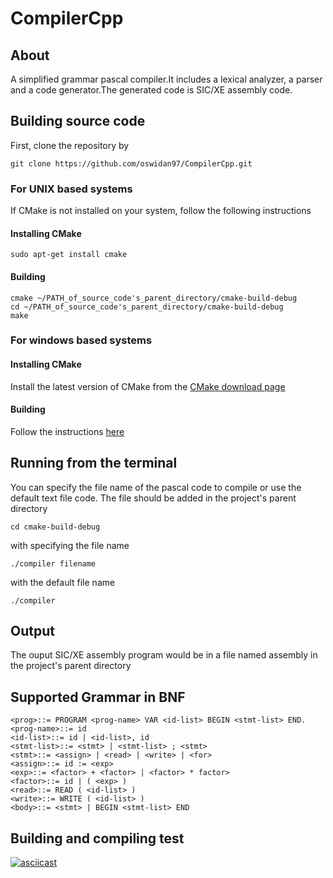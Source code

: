 # CompilerCpp
## About
A simplified grammar pascal compiler.It includes a lexical analyzer, a parser and a code generator.The generated code is SIC/XE assembly
code.
## Building source code
First, clone the  repository by
```
git clone https://github.com/oswidan97/CompilerCpp.git
```    
### For UNIX based systems
If CMake is not installed on your system, follow the following instructions
#### Installing CMake
    sudo apt-get install cmake
#### Building
    cmake ~/PATH_of_source_code's_parent_directory/cmake-build-debug
    cd ~/PATH_of_source_code's_parent_directory/cmake-build-debug
    make
### For windows based systems
#### Installing CMake
Install the latest version of CMake from the [CMake download page](https://cmake.org/download/)
#### Building
Follow the instructions [here](https://cmake.org/runningcmake/)

## Running from the terminal
You can specify the file name of the pascal code to compile or use the default text file code.
The file should be added in the project's parent directory

    cd cmake-build-debug

with specifying the file name

    ./compiler filename


with the default file name

    ./compiler
 ## Output
 The ouput SIC/XE assembly program would be in a file named assembly in the project's parent directory
 ## Supported Grammar in BNF
```
<prog>::= PROGRAM <prog-name> VAR <id-list> BEGIN <stmt-list> END.
<prog-name>::= id
<id-list>::= id | <id-list>, id
<stmt-list>::= <stmt> | <stmt-list> ; <stmt>
<stmt>::= <assign> | <read> | <write> | <for>
<assign>::= id := <exp>
<exp>::= <factor> + <factor> | <factor> * factor>
<factor>::= id | ( <exp> )
<read>::= READ ( <id-list> )
<write>::= WRITE ( <id-list> )
<body>::= <stmt> | BEGIN <stmt-list> END
```
## Building and compiling test
[![asciicast](https://asciinema.org/a/7qTDHayUjVzfCHpWhtZGgsLmp.png)](https://asciinema.org/a/7qTDHayUjVzfCHpWhtZGgsLmp)
